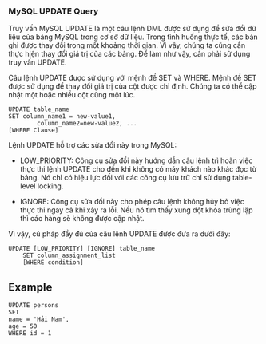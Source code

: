 ### MySQL UPDATE Query

Truy vấn MySQL UPDATE là một câu lệnh DML được sử dụng để sửa đổi dữ liệu của bảng MySQL 
trong cơ sở dữ liệu. 
Trong tình huống thực tế, các bản ghi được thay đổi trong một khoảng thời gian. 
Vì vậy, chúng ta cũng cần thực hiện thay đổi giá trị của các bảng. 
Để làm như vậy, cần phải sử dụng truy vấn UPDATE.

Câu lệnh UPDATE được sử dụng với mệnh đề SET và WHERE.
Mệnh đề SET được sử dụng để thay đổi giá trị của cột được chỉ định. 
Chúng ta có thể cập nhật một hoặc nhiều cột cùng một lúc.

```angular2html
UPDATE table_name     
SET column_name1 = new-value1,   
        column_name2=new-value2, ...    
[WHERE Clause]  
```
Lệnh UPDATE hỗ trợ các sửa đổi này trong MySQL:

- LOW_PRIORITY: Công cụ sửa đổi này hướng dẫn câu lệnh trì hoãn việc thực thi lệnh UPDATE 
cho đến khi không có máy khách nào khác đọc từ bảng. 
Nó chỉ có hiệu lực đối với các công cụ lưu trữ chỉ sử dụng table-level locking.

- IGNORE: Công cụ sửa đổi này cho phép câu lệnh không hủy bỏ việc thực thi ngay cả khi xảy ra lỗi. 
Nếu nó tìm thấy xung đột khóa trùng lặp thì các hàng sẽ không được cập nhật.

Vì vậy, cú pháp đầy đủ của câu lệnh UPDATE được đưa ra dưới đây:

```angular2html
UPDATE [LOW_PRIORITY] [IGNORE] table_name  
    SET column_assignment_list  
    [WHERE condition]  
```

## Example

```
UPDATE persons    
SET 
name = 'Hải Nam',
age = 50
WHERE id = 1
```